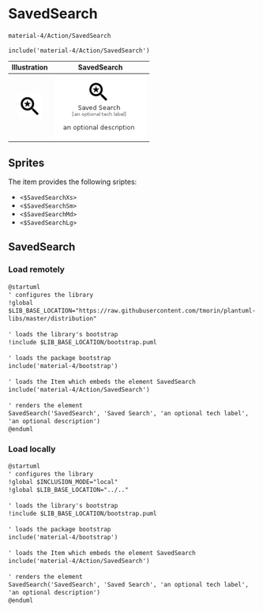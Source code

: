 # SavedSearch


```text
material-4/Action/SavedSearch
```

```text
include('material-4/Action/SavedSearch')
```



| Illustration | SavedSearch |
| :---: | :---: |
| ![illustration for Illustration](../../material-4/Action/SavedSearch.png) | ![illustration for SavedSearch](../../material-4/Action/SavedSearch.Local.png) |



## Sprites
The item provides the following sriptes:

- `<$SavedSearchXs>`
- `<$SavedSearchSm>`
- `<$SavedSearchMd>`
- `<$SavedSearchLg>`





## SavedSearch

### Load remotely
```plantuml
@startuml
' configures the library
!global $LIB_BASE_LOCATION="https://raw.githubusercontent.com/tmorin/plantuml-libs/master/distribution"

' loads the library's bootstrap
!include $LIB_BASE_LOCATION/bootstrap.puml

' loads the package bootstrap
include('material-4/bootstrap')

' loads the Item which embeds the element SavedSearch
include('material-4/Action/SavedSearch')

' renders the element
SavedSearch('SavedSearch', 'Saved Search', 'an optional tech label', 'an optional description')
@enduml
```

### Load locally
```plantuml
@startuml
' configures the library
!global $INCLUSION_MODE="local"
!global $LIB_BASE_LOCATION="../.."

' loads the library's bootstrap
!include $LIB_BASE_LOCATION/bootstrap.puml

' loads the package bootstrap
include('material-4/bootstrap')

' loads the Item which embeds the element SavedSearch
include('material-4/Action/SavedSearch')

' renders the element
SavedSearch('SavedSearch', 'Saved Search', 'an optional tech label', 'an optional description')
@enduml
```


